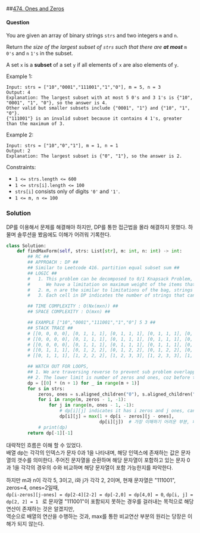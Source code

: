 ##[474. Ones and Zeros](https://leetcode.com/problems/ones-and-zeroes/)

#### Question
You are given an array of binary strings ```strs``` and two integers ```m``` and ```n```.

Return _the size of the largest subset of ```strs``` such that there are **at most**_ ```m``` ```0's``` and ```n``` ```1's``` in the subset.

A set ```x``` is a **subset** of a set ```y``` if all elements of ```x``` are also elements of ```y```.

 

Example 1:
```
Input: strs = ["10","0001","111001","1","0"], m = 5, n = 3
Output: 4
Explanation: The largest subset with at most 5 0's and 3 1's is {"10", "0001", "1", "0"}, so the answer is 4.
Other valid but smaller subsets include {"0001", "1"} and {"10", "1", "0"}.
{"111001"} is an invalid subset because it contains 4 1's, greater than the maximum of 3.
```
Example 2:
```
Input: strs = ["10","0","1"], m = 1, n = 1
Output: 2
Explanation: The largest subset is {"0", "1"}, so the answer is 2.
 ```

Constraints:
- ```1 <= strs.length <= 600```   
- ```1 <= strs[i].length <= 100```   
- ```strs[i]``` consists only of digits ```'0'``` and ```'1'```.  
- ```1 <= m, n <= 100```

### Solution

DP를 이용해서 문제를 해결해야 하지만, DP를 통한 접근법을 몰라 해결하지 못했다.
하물며 솔루션을 봤음에도 이해가 어려워 기록한다.

```Python
class Solution:
    def findMaxForm(self, strs: List[str], m: int, n: int) -> int:
        ## RC ##
        ## APPROACH : DP ##
        ## Similar to Leetcode 416. partition equal subset sum ##
        ## LOGIC ##
        #	1. This problem can be decomposed to 0/1 Knapsack Problem, where you have n items with each having its own weight w and own profit p, 
        #      We have a limitation on maximum weight of the items that we can carry in a bag, so what is the maximum profit that can be achieved within the weight limit of the bag.
        #	2. m, n are the similar to limitations of the bag, strings being with items with weight w
        #	3. Each cell in DP indicates the number of strings that can be achieved with i zeros and j ones. We iterate with all strings and fill the matrix

        ## TIME COMPLEXITY : O(Nx(mxn)) ##
        ## SPACE COMPLEXITY : O(mxn) ##

        ## EXAMPLE ["10","0001","111001","1","0"] 5 3 ##
        ## STACK TRACE ##
        # [[0, 0, 0, 0], [0, 1, 1, 1], [0, 1, 1, 1], [0, 1, 1, 1], [0, 1, 1, 1], [0, 1, 1, 1]]
        # [[0, 0, 0, 0], [0, 1, 1, 1], [0, 1, 1, 1], [0, 1, 1, 1], [0, 1, 2, 2], [0, 1, 2, 2]]
        # [[0, 0, 0, 0], [0, 1, 1, 1], [0, 1, 1, 1], [0, 1, 1, 1], [0, 1, 2, 2], [0, 1, 2, 2]]
        # [[0, 1, 1, 1], [0, 1, 2, 2], [0, 1, 2, 2], [0, 1, 2, 2], [0, 1, 2, 3], [0, 1, 2, 3]]
        # [[0, 1, 1, 1], [1, 2, 2, 2], [1, 2, 3, 3], [1, 2, 3, 3], [1, 2, 3, 3], [1, 2, 3, 4]]

        ## WATCH OUT FOR LOOPS,
        ## 1. We are traversing reverse to prevent sub problem overlapping, consider string "01" and m = 5, n = 3 and draw matrix from normal order and in reverse order, you'll understand
        ## 2. The lower limit is number of zeros and ones, coz before that you wont find any match
        dp = [[0] * (n + 1) for _ in range(m + 1)]
        for s in strs:
            zeros, ones = s.aligned_children("0"), s.aligned_children("1")
            for i in range(m, zeros - 1, -1):
                for j in range(n, ones - 1, -1):
                    # dp[i][j] indicates it has i zeros and j ones, can this string be formed with those ?
                    dp[i][j] = max(1 + dp[i - zeros][j - ones],
                                   dp[i][j])  # 가장 이해하기 어려운 부분, 왜 dp[i - zeros][j-ones]를 해주며, 이를 dp[i][j]와 비교하는가.
            # print(dp)
        return dp[-1][-1]
```

대략적인 흐름은 이해 할 수 있었다.   
배열 dp는 각각의 인덱스가 문자 0과 1을 나타내며, 해당 인덱스에 존재하는 값은 문자열의 갯수를 의미한다.
주어진 문자열을 순환하며 해당 문자열이 포함하고 있는 문자 0과 1을 각각의 경우의 수와 비교하며 해당 문자열이 포함 가능한지를 파악한다.   

하지만 m과 n이 각각 5, 3이고, i와 j가 각각 2, 2이며, 현재 문자열은 "111001", zeros=4, ones=2일때,   
```dp[i-zeros][j-ones] = dp[2-4][2-2] = dp[-2,0] = dp[4,0] = 0```,
```dp[i, j] = dp[2, 2] = 1 ``` 로 문자열 "111001"이 포함되지 못하는 경우를 걸러내는 목적으로 해당 연산이 존재하는 것은 알겠지만,   
역순으로 배열의 연산을 수행하는 것과, max를 통한 비교연산 부분의 원리는 당장은 이해가 되지 않는다.
